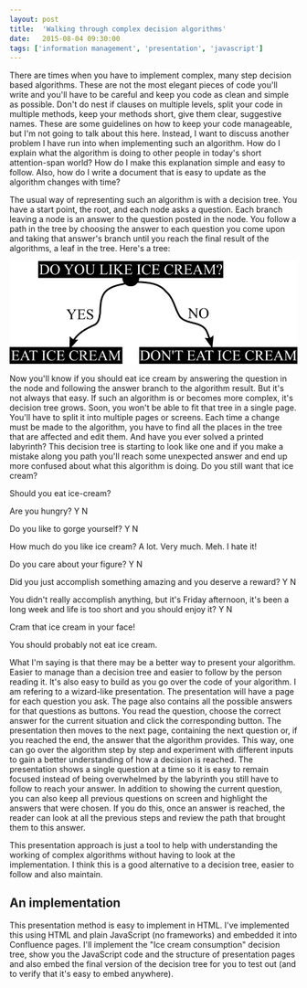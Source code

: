 ```yaml
---
layout: post
title:  'Walking through complex decision algorithms'
date:   2015-08-04 09:30:00
tags: ['information management', 'presentation', 'javascript']
---
```

There are times when you have to implement complex, many step decision based algorithms. These are not the most elegant pieces of code you'll write and you'll have to be careful and keep you code as clean and simple as possible. Don't do nest if clauses on multiple levels, split your code in multiple methods, keep your methods short, give them clear, suggestive names. These are some guidelines on how to keep your code manageable, but I'm not going to talk about this here. Instead, I want to discuss another problem I have run into when implementing such an algorithm. How do I explain what the algorithm is doing to other people in today's short attention-span world? How do I make this explanation simple and easy to follow. Also, how do I write a document that is easy to update as the algorithm changes with time?

The usual way of representing such an algorithm is with a decision tree. You have a start point, the root, and each node asks a question. Each branch leaving a node is an answer to the question posted in the node. You follow a path in the tree by choosing the answer to each question you come upon and taking that answer's branch until you reach the final result of the algorithms, a leaf in the tree. Here's a tree:

<p class="image">
    <img src="/assets/2015.08/icecream_simple.png" alt="Simple ice cream decision graph" />
</p>

Now you'll know if you should eat ice cream by answering the question in the node and following the answer branch to the algorithm result. But it's not always that easy. If such an algorithm is or becomes more complex, it's decision tree grows. Soon, you won't be able to fit that tree in a single page. You'll have to split it into multiple pages or screens. Each time a change must be made to the algorithm, you have to find all the places in the tree that are affected and edit them. And have you ever solved a printed labyrinth? This decision tree is starting to look like one and if you make a mistake along you path you'll reach some unexpected answer and end up more confused about what this algorithm is doing. Do you still want that ice cream?


Should you eat ice-cream?

Are you hungry?
Y
N

Do you like to gorge yourself?
Y
N

How much do you like ice cream?
A lot.
Very much.
Meh.
I hate it!

Do you care about your figure?
Y
N

Did you just accomplish something amazing and you deserve a reward?
Y
N

You didn't really accomplish anything, but it's Friday afternoon, it's been a long week and life is too short and you should enjoy it?
Y
N



Cram that ice cream in your face!

You should probably not eat ice cream.

What I'm saying is that there may be a better way to present your algorithm. Easier to manage than a decision tree and easier to follow by the person reading it. It's also easy to build as you go over the code of your algorithm. I am refering to a wizard-like presentation. The presentation will have a page for each question you ask. The page also contains all the possible answers for that questions as buttons. You read the question, choose the correct answer for the current situation and click the corresponding button. The presentation then moves to the next page, containing the next question or, if you reached the end, the answer that the algorithm provides. This way, one can go over the algorithm step by step and experiment with different inputs to gain a better understanding of how a decision is reached. The presentation shows a single question at a time so it is easy to remain focused instead of being overwhelmed by the labyrinth you still have to follow to reach your answer. In addition to showing the current question, you can also keep all previous questions on screen and highlight the answers that were chosen. If you do this, once an answer is reached, the reader can look at all the previous steps and review the path that brought them to this answer.

This presentation approach is just a tool to help with understanding the working of complex algorithms without having to look at the implementation. I think this is a good alternative to a decision tree, easier to follow and also maintain.

An implementation
---

This presentation method is easy to implement in HTML. I've implemented this using HTML and plain JavaScript (no frameworks) and embedded it into Confluence pages. I'll implement the "Ice cream consumption" decision tree, show you the JavaScript code and the structure of presentation pages and also embed the final version of the decision tree for you to test out (and to verify that it's easy to embed anywhere).
